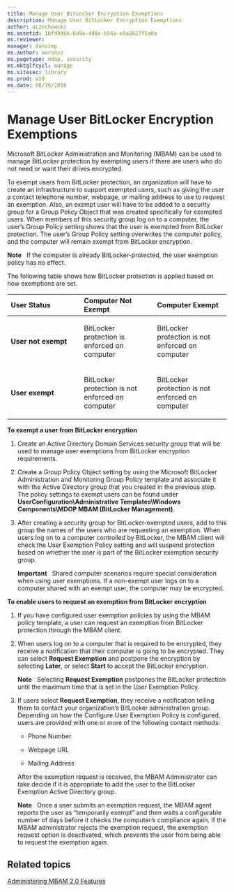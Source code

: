 ```yaml
---
title: Manage User BitLocker Encryption Exemptions
description: Manage User BitLocker Encryption Exemptions
author: aczechowski
ms.assetid: 1bfd9d66-6a9a-4d0e-b54a-e5a6627f5ada
ms.reviewer: 
manager: dansimp
ms.author: aaroncz
ms.pagetype: mdop, security
ms.mktglfcycl: manage
ms.sitesec: library
ms.prod: w10
ms.date: 06/16/2016
---
```



# Manage User BitLocker Encryption Exemptions


Microsoft BitLocker Administration and Monitoring (MBAM) can be used to manage BitLocker protection by exempting users if there are users who do not need or want their drives encrypted.

To exempt users from BitLocker protection, an organization will have to create an infrastructure to support exempted users, such as giving the user a contact telephone number, webpage, or mailing address to use to request an exemption. Also, an exempt user will have to be added to a security group for a Group Policy Object that was created specifically for exempted users. When members of this security group log on to a computer, the user’s Group Policy setting shows that the user is exempted from BitLocker protection. The user’s Group Policy setting overwrites the computer policy, and the computer will remain exempt from BitLocker encryption.

**Note**  
If the computer is already BitLocker-protected, the user exemption policy has no effect.

 

The following table shows how BitLocker protection is applied based on how exemptions are set.

<table>
<colgroup>
<col width="33%" />
<col width="33%" />
<col width="33%" />
</colgroup>
<thead>
<tr class="header">
<th align="left">User Status</th>
<th align="left">Computer Not Exempt</th>
<th align="left">Computer Exempt</th>
</tr>
</thead>
<tbody>
<tr class="odd">
<td align="left"><p><strong>User not exempt</strong></p></td>
<td align="left"><p>BitLocker protection is enforced on computer</p></td>
<td align="left"><p>BitLocker protection is not enforced on computer</p></td>
</tr>
<tr class="even">
<td align="left"><p><strong>User exempt</strong></p></td>
<td align="left"><p>BitLocker protection is not enforced on computer</p></td>
<td align="left"><p>BitLocker protection is not enforced on computer</p></td>
</tr>
</tbody>
</table>

 

**To exempt a user from BitLocker encryption**

1.  Create an Active Directory Domain Services security group that will be used to manage user exemptions from BitLocker encryption requirements.

2.  Create a Group Policy Object setting by using the Microsoft BitLocker Administration and Monitoring Group Policy template and associate it with the Active Directory group that you created in the previous step. The policy settings to exempt users can be found under **UserConfiguration\\Administrative Templates\\Windows Components\\MDOP MBAM (BitLocker Management)**.

3.  After creating a security group for BitLocker-exempted users, add to this group the names of the users who are requesting an exemption. When users log on to a computer controlled by BitLocker, the MBAM client will check the User Exemption Policy setting and will suspend protection based on whether the user is part of the BitLocker exemption security group.

    **Important**  
    Shared computer scenarios require special consideration when using user exemptions. If a non-exempt user logs on to a computer shared with an exempt user, the computer may be encrypted.

     

**To enable users to request an exemption from BitLocker encryption**

1.  If you have configured user exemption policies by using the MBAM policy template, a user can request an exemption from BitLocker protection through the MBAM client.

2.  When users log on to a computer that is required to be encrypted, they receive a notification that their computer is going to be encrypted. They can select **Request Exemption** and postpone the encryption by selecting **Later**, or select **Start** to accept the BitLocker encryption.

    **Note**  
    Selecting **Request Exemption** postpones the BitLocker protection until the maximum time that is set in the User Exemption Policy.

     

3.  If users select **Request Exemption**, they receive a notification telling them to contact your organization’s BitLocker administration group. Depending on how the Configure User Exemption Policy is configured, users are provided with one or more of the following contact methods:

    -   Phone Number

    -   Webpage URL

    -   Mailing Address

    After the exemption request is received, the MBAM Administrator can take decide if it is appropriate to add the user to the BitLocker Exemption Active Directory group.

    **Note**  
    Once a user submits an exemption request, the MBAM agent reports the user as “temporarily exempt” and then waits a configurable number of days before it checks the computer’s compliance again. If the MBAM administrator rejects the exemption request, the exemption request option is deactivated, which prevents the user from being able to request the exemption again.

     

## Related topics


[Administering MBAM 2.0 Features](administering-mbam-20-features-mbam-2.md)

 

 






